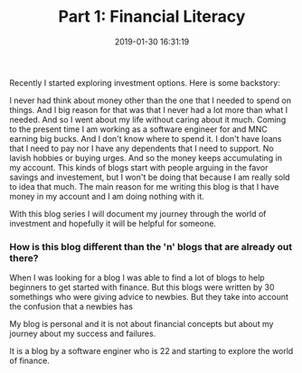 ﻿---
layout:     post
title:      "Part 1: Financial Literacy" 
date:       2019-01-30 16:31:19
excerpt_separator: <!--more-->
categories: Finance 
tags: [Finance, Personal]
comments:   true

---

Recently I started exploring investment options. Here is some backstory:

<!--more-->

I never had think about money other than the one that I needed to spend on things. And I big reason for that was that I never had a lot more
than what I needed. And so I went about my life without caring about it much. Coming to the present time I am working as a software engineer
for and MNC earning big bucks. And I don't know where to spend it. I don't have loans that I need to pay nor I have any dependents that I
need to support. No lavish hobbies or buying urges. And so the money keeps accumulating in my account. This kinds of blogs start with people
arguing in the favor savings and investement, but I won't be doing that because I am really sold to idea that much. The main reason for me
writing this blog is that I have money in my account and I am doing nothing with it. 

With this blog series I will document my journey through the world of investment and hopefully it will be helpful for someone. 

### How is this blog different than the 'n' blogs that are already out there?

When I was looking for a blog I was able to find a lot of blogs to help beginners to get started with finance. But this blogs were written
by 30 somethings who were giving advice to newbies. But they take into account the confusion that a newbies has

My blog is personal and it is not about financial concepts but about my journey about my success and failures. 

It is a blog by a software enginer who is 22 and starting to explore the world of finance.

